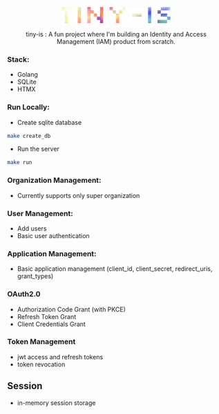 <div align="center">

<picture>
  <source media="(prefers-color-scheme: light)" srcset="/docs/logo.png">
  <img alt="tiny corp logo" src="/docs/logo.png" width="50%" height="50%">
</picture>

tiny-is : A fun project where I'm building an Identity and Access Management (IAM) product from scratch.

</div>

### Stack:
- Golang
- SQLite
- HTMX

### Run Locally:

- Create sqlite database
```bash
make create_db
```
- Run the server
```bash
make run
```

### Organization Management:
- Currently supports only super organization

### User Management:
- Add users
- Basic user authentication

### Application Management:
- Basic application management (client_id, client_secret, redirect_uris, grant_types)

### OAuth2.0
- Authorization Code Grant (with PKCE)
- Refresh Token Grant
- Client Credentials Grant

### Token Management
- jwt access and refresh tokens
- token revocation

## Session
- in-memory session storage


